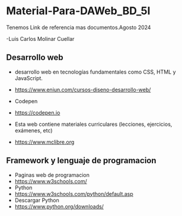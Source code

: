 # Material-Para-DAWeb_BD_5I
Tenemos Link de referencia mas documentos.Agosto 2024

-Luis Carlos Molinar Cuellar
## Desarrollo web
- desarrollo web en tecnologías fundamentales como CSS, HTML y JavaScript.
- https://www.eniun.com/cursos-diseno-desarrollo-web/

- Codepen
- https://codepen.io

- Esta web contiene materiales curriculares (lecciones, ejercicios, exámenes, etc)
- https://www.mclibre.org

## Framework y lenguaje de programacion

- Paginas web de programacion
- https://www.w3schools.com/
- Python
- https://www.w3schools.com/python/default.asp
- Descargar Python
- https://www.python.org/downloads/
